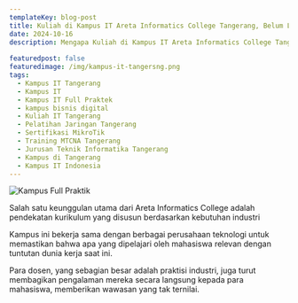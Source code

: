 ```yaml
---
templateKey: blog-post
title: Kuliah di Kampus IT Areta Informatics College Tangerang, Belum Lulus Kuliah Siap Kerja
date: 2024-10-16
description: Mengapa Kuliah di Kampus IT Areta Informatics College Tangerang Belum Lulus Kuliah, Sudah Siap Terjun ke Dunia Kerja
  
featuredpost: false
featuredimage: /img/kampus-it-tangersng.png
tags:
  - Kampus IT Tangerang
  - Kampus IT
  - Kampus IT Full Praktek
  - kampus bisnis digital
  - Kuliah IT Tangerang
  - Pelatihan Jaringan Tangerang
  - Sertifikasi MikroTik
  - Training MTCNA Tangerang
  - Jurusan Teknik Informatika Tangerang
  - Kampus di Tangerang
  - Kampus IT Indonesia
---
```


![Kampus Full Praktik](/img/kampus-it-tangersng.png "Kampus Full Praktik")

Salah satu keunggulan utama dari Areta Informatics College adalah pendekatan kurikulum yang disusun berdasarkan kebutuhan industri

Kampus ini bekerja sama dengan berbagai perusahaan teknologi untuk memastikan bahwa apa yang dipelajari oleh mahasiswa relevan dengan tuntutan dunia kerja saat ini. 

Para dosen, yang sebagian besar adalah praktisi industri, juga turut membagikan pengalaman mereka secara langsung kepada para mahasiswa, memberikan wawasan yang tak ternilai.